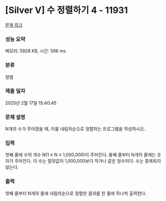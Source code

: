 # [Silver V] 수 정렬하기 4 - 11931 

[문제 링크](https://www.acmicpc.net/problem/11931) 

### 성능 요약

메모리: 5928 KB, 시간: 596 ms

### 분류

정렬

### 제출 일자

2025년 2월 17일 15:40:45

### 문제 설명

<p>N개의 수가 주어졌을 때, 이를 내림차순으로 정렬하는 프로그램을 작성하시오.</p>

### 입력 

 <p>첫째 줄에 수의 개수 N(1 ≤ N ≤ 1,000,000)이 주어진다. 둘째 줄부터 N개의 줄에는 숫자가 주어진다. 이 수는 절댓값이 1,000,000보다 작거나 같은 정수이다. 수는 중복되지 않는다.</p>

### 출력 

 <p>첫째 줄부터 N개의 줄에 내림차순으로 정렬한 결과를 한 줄에 하나씩 출력한다.</p>


